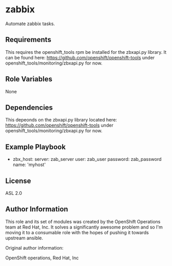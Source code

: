 zabbix
=========

Automate zabbix tasks.

Requirements
------------

This requires the openshift_tools rpm be installed for the zbxapi.py library.  It can be found here: https://github.com/openshift/openshift-tools under openshift_tools/monitoring/zbxapi.py for now.

Role Variables
--------------

None

Dependencies
------------

This depeonds on the zbxapi.py library located here: https://github.com/openshift/openshift-tools under openshift_tools/monitoring/zbxapi.py for now.

Example Playbook
----------------

  - zbx_host:
      server: zab_server
      user: zab_user
      password: zab_password
      name: 'myhost'

License
-------

ASL 2.0

Author Information
------------------

This role and its set of modules was created by the OpenShift Operations team at Red Hat, Inc.  It solves a significantly awesome problem and so I'm moving it to a consumable role with the hopes of pushing it towards upstream ansible.

Original author information:

OpenShift operations, Red Hat, Inc
